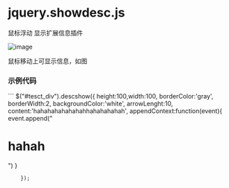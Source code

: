 <h1>jquery.showdesc.js</h1>

鼠标浮动 显示扩展信息插件

![image](https://github.com/zhiwenxue/jquery.showdesc.js/blob/master/screenshots/image1.png?raw=true)

鼠标移动上可显示信息，如图
<h3>示例代码</h3>
```
$("#tesct_div").descshow({
			height:100,width:100, 
			borderColor:'gray',
			borderWidth:2,
			backgroundColor:'white',
			arrowLenght:10,
			content:'hahahahahahahahhahahahahah',
			appendContext:function(event){
				event.append("<h1>hahah</h1>")
			}

		});
```